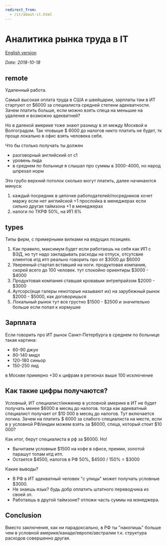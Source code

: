 ```yaml
---
redirect_from:
  - /it/about-it.html
---
```

# Аналитика рынка труда в IT

[English version](about-it-en.md)

*Date: 2018-10-18*

## remote

Удаленный работа.

Самый высокая оплата труда в США и швейцарии, зарплаты там в ИТ стартуют от $6000 за специалиста средней степени адекватности. Зачем платить больше, если можно взять спеца на меньшие на удаленке и возможно адекватней?

Но в далекой америке тоже знают разницу в зп между Москвой и Волгоградом. Так чтовыше $ 6000 до налогов никто платить не будет, тк проще локально в офис взять человека себе.

Что бы столько получать ты должен

* разговорный английский от с1
* уровень лида
* в среднем по больнице я слышал про суммы в 3000-4000, но народ шпрехал норм

Это грубо верхний потолок сколько могут платить, далее начинаются минуса:

1. каждый посредник в цепочке работодателей/посредников хочет маржу
если нет английской +1 прослойка в менеджерах если сильно другая таймзона +1 в менеджерах
2. налоги по ТКРФ 50%, на ИП 6%

## types

Типы фирм, с примерными вилками на ведущих позициях.

1. Как правило, максимум будет если работаешь на себя как ИП с ВЭД, но тут надо закладывать расходы на отпуск, отсутсвие клиентов итд итп реально говорить про от $3000 до $6000
2. Уверенный стартап вставший на ноги. продуктовая компания, скорей всего до 100 человек. тут спокойно ориентиры $3000 - $4000
3. Продуктовая компания ставшая кровавым энтрепрайзом $2000 - $3000
4. Аутсорс(еще галеры некоторые называют их) на зарубежный рынок $2000 - $5000, как договоришься
5. Локальный рынок тут все грустно $1500 - $2500 и значительно больше если попал к кормушке

## Зарплата

Если говорить про ИТ рынок Санкт-Петербурга в среднем по больнице такая картина:

* 60-90 джун
* 80-140 мидл
* 120-180 синьор
* 150-250 лид

в Москве примерно +30 к цифрам
в регионах выше 100 исключение

## Как такие цифры получаются?

Условный, ИТ специалист/инженер в условной америке в ИТ не будет получать менее $6000 в месяц до налогов. тогда как адекватный специалист получает от $10 000 в месяц до налогов. Тут включается логика. Зачем на платить $ 6000 за слабого специалиста на месте, если в у условной РФ/индии можем взять за $6000, спеца, который стоит $10 000?

Как итог, берут специалиста в рф за $6000. Но!

* Вычитаем  условные $1500  на кофе в офисе, премии, золотой парашут топам итд итп.
* Остается $4500, налогов в РФ 50%, $4500 / 150% = $3000

Какие выводы?

* В РФ в ИТ адекватный человек "с улицы" может получать условные $3000.
* Не знаешь язык? будь добр оплатить штатного переводчика из своей зп.
* Работаешь  в другой таймзоне? отложи часть суммы на мэнеджера.

## Conclusion

Вместо заключения, как ни парадоксально, в РФ ты "накопишь" больше чем в условной америке/канаде/европе/австралии т.к. структура расходов совершенно другая.
